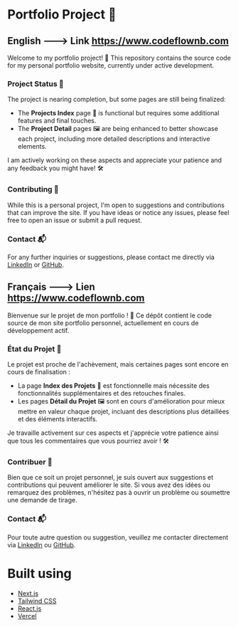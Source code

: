 # Portfolio Project 📂  

## English ---> Link https://www.codeflownb.com

Welcome to my portfolio project! 🌟 This repository contains the source code for my personal portfolio website, currently under active development.

### Project Status 🚧
The project is nearing completion, but some pages are still being finalized:
- The **Projects Index** page 📃 is functional but requires some additional features and final touches.
- The **Project Detail** pages 🖼 are being enhanced to better showcase each project, including more detailed descriptions and interactive elements.

I am actively working on these aspects and appreciate your patience and any feedback you might have! 🛠️

### Contributing 🤝
While this is a personal project, I'm open to suggestions and contributions that can improve the site. If you have ideas or notice any issues, please feel free to open an issue or submit a pull request.

### Contact 📬
For any further inquiries or suggestions, please contact me directly via [LinkedIn](https://www.linkedin.com/in/nbenkerroum) or [GitHub](https://github.com/bnoure).

## Français ---> Lien https://www.codeflownb.com

Bienvenue sur le projet de mon portfolio ! 🌟 Ce dépôt contient le code source de mon site portfolio personnel, actuellement en cours de développement actif.

### État du Projet 🚧  
Le projet est proche de l'achèvement, mais certaines pages sont encore en cours de finalisation :
- La page **Index des Projets** 📃 est fonctionnelle mais nécessite des fonctionnalités supplémentaires et des retouches finales.
- Les pages **Détail du Projet** 🖼 sont en cours d'amélioration pour mieux mettre en valeur chaque projet, incluant des descriptions plus détaillées et des éléments interactifs.

Je travaille activement sur ces aspects et j'apprécie votre patience ainsi que tous les commentaires que vous pourriez avoir ! 🛠️

### Contribuer 🤝
Bien que ce soit un projet personnel, je suis ouvert aux suggestions et contributions qui peuvent améliorer le site. Si vous avez des idées ou remarquez des problèmes, n'hésitez pas à ouvrir un problème ou soumettre une demande de tirage.

### Contact 📬
Pour toute autre question ou suggestion, veuillez me contacter directement via [LinkedIn](https://www.linkedin.com/in/nbenkerroum) ou [GitHub](https://github.com/bnoure).






# Built using

- [Next.js](https://nextjs.org/)
- [Tailwind CSS](https://tailwindcss.com/)
- [React.js](https;//react.com/)
- [Vercel](https://vercel.com)
